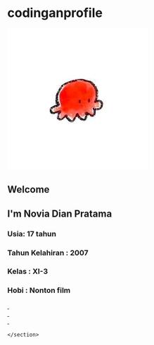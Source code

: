 # codinganprofile
<!DOCTYPE html>
<html lang="en">
<head>
    <meta charset="UTF-8">
    <meta http-equiv="X-UA-Compatible" content="IE=edge">
    <meta name="viewport" content="width=device-width, initial-scale=1.0">
    <link rel="stylesheet" href="https://cdnjs.cloudflare.com/ajax/libs/font-awesome/6.4.0/css/all.min.css">
    <title>Profile Novi</title>
    <link rel="stylesheet" href="profile.css">
</head>
<body>
    <section class="home">
        <div class="home-img">
            <img src="me.jpg" alt="">
        </div>
        <div class="home-content">
            <h1>Welcome</h1>
            <h2 class="typing-text">I'm Novia Dian Pratama</h3>
            <h3> Usia: 17 tahun </h3>
            <h3> Tahun Kelahiran : 2007 </h3>
            <h3> Kelas : XI-3 </h3>
            <h3> Hobi : Nonton film </h3>
        </div>
        <div class="wrapper">
            <div class="button">
                 <i class="fab fa-instagram"></i>
            </div>
            <a href="https://www.instagram.com/noovdn" target="_blank">
                  <i class="fab fa-instagram"></i>
                </a>
            <div class="button">
                <i class="fab fa-spotify"></i>
           </div>
           <a href="https://open.spotify.com/user/31bwbrpju6ud56yv56i5s5724ybq?si=pheb4H3RSXixJUt9kSo2qA" target="_blank">
              <i class="fab fa-spotify"></i>
            </a>
           <div class="button">
            <i class="fab fa-whatsapp"></i>
           </div>
           <a href="https://wa.me/qr/FYNMBUBYGOWKB1" target="_blank">
              <i class="fab fa-whatsapp"></i>
            </a>
        </div>

    </section>
</body>
</html>
